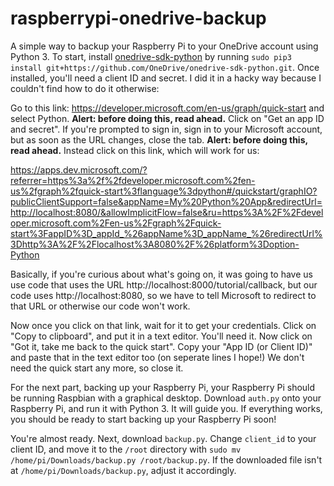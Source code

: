# raspberrypi-onedrive-backup
A simple way to backup your Raspberry Pi to your OneDrive account using Python 3.
To start, install [onedrive-sdk-python](https://github.com/OneDrive/onedrive-sdk-python/) by running `sudo pip3 install git+https://github.com/OneDrive/onedrive-sdk-python.git`. Once installed, you'll need a client ID and secret. I did it in a hacky way because I couldn't find how to do it otherwise:  
  
Go to this link: https://developer.microsoft.com/en-us/graph/quick-start and select Python. **Alert: before doing this, read ahead.** Click on "Get an app ID and secret". If you're prompted to sign in, sign in to your Microsoft account, but as soon as the URL changes, close the tab. **Alert: before doing this, read ahead.** Instead click on this link, which will work for us: 
  
https://apps.dev.microsoft.com/?referrer=https%3a%2f%2fdeveloper.microsoft.com%2fen-us%2fgraph%2fquick-start%3flanguage%3dpython#/quickstart/graphIO?publicClientSupport=false&appName=My%20Python%20App&redirectUrl=http://localhost:8080/&allowImplicitFlow=false&ru=https%3A%2F%2Fdeveloper.microsoft.com%2Fen-us%2Fgraph%2Fquick-start%3FappID%3D_appId_%26appName%3D_appName_%26redirectUrl%3Dhttp%3A%2F%2Flocalhost%3A8080%2F%26platform%3Doption-Python  
  
Basically, if you're curious about what's going on, it was going to have us use code that uses the URL http://localhost:8000/tutorial/callback, but our code uses http://localhost:8080, so we have to tell Microsoft to redirect to that URL or otherwise our code won't work.  
  
Now once you click on that link, wait for it to get your credentials. Click on "Copy to clipboard", and put it in a text editor. You'll need it. Now click on "Got it, take me back to the quick start". Copy your "App ID (or Client ID)" and paste that in the text editor too (on seperate lines I hope!) We don't need the quick start any more, so close it.  
  
For the next part, backing up your Raspberry Pi, your Raspberry Pi should be running Raspbian with a graphical desktop. Download `auth.py` onto your Raspberry Pi, and run it with Python 3. It will guide you. If everything works, you should be ready to start backing up your Raspberry Pi soon!  
  
You're almost ready. Next, download `backup.py`. Change `client_id` to your client ID, and move it to the `/root` directory with `sudo mv /home/pi/Downloads/backup.py /root/backup.py`. If the downloaded file isn't at `/home/pi/Downloads/backup.py`, adjust it accordingly.
